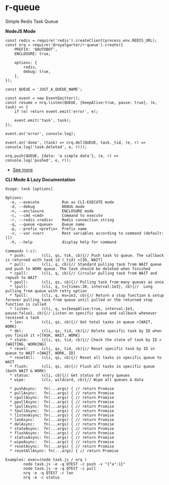 
# r-queue
Simple Redis Task Queue

**NodeJS Mode**

    const redis = require('redis').createClient(process.env.REDIS_URL);
    const nrq = require('@royalgarter/r-queue').create({
    	PREFIX: 'QAUTOBOT',
    	ENCLOSURE: true,
    
    	options: { 
    		redis,
    		debug: true,
    	}, 
    });
    
    const QUEUE = 'JUST_A_QUEUE_NAME';
    
    const event = new EventEmitter();
    const resume = nrq.listen(QUEUE, {keepAlive:true, pause: true}, (e, task) => {
    	if (e) return event.emit('error', e);
    
    	event.emit('task', task);
    });
    
    event.on('error', console.log);
    
    event.on('done', (task) => nrq.del(QUEUE, task._tid, (e, r) => console.log('task.deleted', e, r)));
    
    nrq.push(QUEUE, {data: 'a simple data'}, (e, r) => console.log('pushed', e, r));

 - [See more](https://github.com/royalgarter/r-queue/blob/main/test.js)

**CLI Mode & Lazy Documentation**

    Usage: task [options]
    
    Options:
      -e, --execute          Run as CLI-EXECUTE mode
      -d, --debug            DEBUG mode
      -n, --enclosure        ENCLOSURE mode
      -c, --cmd <cmd>        Command to execute
      -r, --redis <redis>    Redis connection string
      -q, --queue <queue>    Queue name
      -p, --prefix <prefix>  Prefix name
      -v, --var <var>        Rest variables according to command (default: [])
      -h, --help             display help for command
    
    Commands (-c):
      * push:       (cli, qs, tsk, cb){// Push task to queue. The callback is returned with task id (_tid) >[ID, WAIT]
      * pull:       (cli, q, cb){// Standard pulling task from WAIT queue and push to WORK queue. The task should be deleted when finished
      * cpull:      (cli, q, cb){// Circular pulling task from WAIT and repush to WAIT
      * ppull:      (cli, qs, cb){// Pulling task from many queues as once
      * lpull:      (cli, q, t={times:30, interval:1e3}, cb){//  Long pulling from queue with retry option
      * fpull:      (cli, q, ms=1e3, cb){// Return a stop function & setup forever pulling task from queue until pulled or the returned stop function is called
      * listen:     (cli, q, o={keepAlive:true, interval:1e3, pause:false}, cb){// Listen on specific queue and callback whenever received a task
      * len:        (cli, qs, cb){// Get total tasks in queue >[WAIT, WORK]
      * del:        (cli, qs, tid, cb){// Delete specific task by ID when you finish it >[TASK, WAIT, WORK]
      * state:      (cli, qs, tid, cb){// Check the state of task by ID >[WAITING, WORKING]
      * reset:      (cli, qs, tid, cb){// Reset specific task by ID in queue to WAIT >[WAIT, WORK, ID]
      * resetAll:   (cli, qs, cb){// Reset all tasks in specific queue to WAIT
      * flush:      (cli, qs, cb){// Flush all tasks in specific queue (both WAIT & WORK)
      * status:     (cli, cb){// Get status of every queues
      * wipe:       (cli, wildcard, cb){// Wipe all queues & data
      
      * pushAsync:   fn(...args) { // return Promise
      * pullAsync:   fn(...args) { // return Promise
      * cpullAsync:  fn(...args) { // return Promise
      * ppullAsync:  fn(...args) { // return Promise
      * lpullAsync:  fn(...args) { // return Promise
      * fpullAsync:  fn(...args) { // return Promise
      * listenAsync: fn(...args) { // return Promise
      * lenAsync:    fn(...args) { // return Promise
      * delAsync:    fn(...args) { // return Promise
      * stateAsync:  fn(...args) { // return Promise
      * flushAsync:  fn(...args) { // return Promise
      * statusAsync: fn(...args) { // return Promise
      * wipeAsync:   fn(...args) { // return Promise
	  * resetAsync:  fn(...args) { // return Promise
      * resetAllAsync: fn(...args) { // return Promise
    
    Examples: exec=(node task.js / nrq )
            node task.js -e -q QTEST -c push -v "{"a":1}"
            node task.js -e -q QTEST -c pull
            nrq -e -q QTEST -c len
            nrq -e -c status
